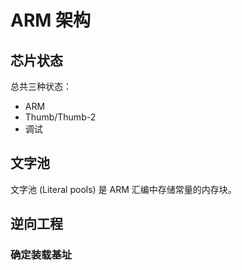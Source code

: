 # ARM 架构

## 芯片状态

总共三种状态：

- ARM
- Thumb/Thumb-2
- 调试

## 文字池

文字池 (Literal pools) 是 ARM 汇编中存储常量的内存块。

## 逆向工程

### 确定装载基址

